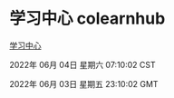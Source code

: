 # 学习中心 colearnhub
[学习中心](http://59.174.27.195:56308/colearnhub/)

2022年 06月 04日 星期六 07:10:02 CST

2022年 06月 03日 星期五 23:10:02 GMT
